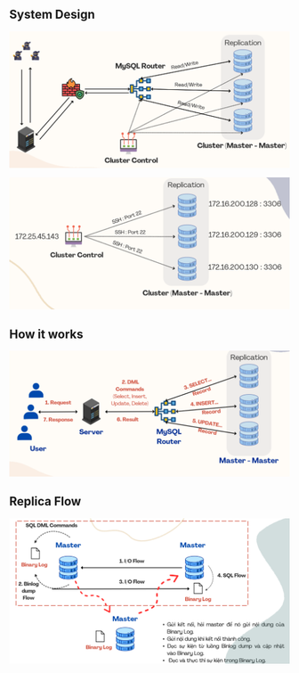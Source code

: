 ## System Design

![High Architect](images/high_architect.png)

![Low Architect](images/low_architect.png)

## How it works

![How it works](images/how_it_works.png)

## Replica Flow

![Replica Flow](images/replica_flow.png)
